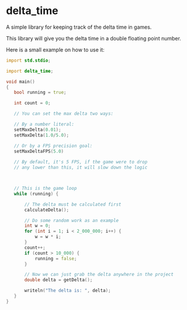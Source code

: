 # delta_time
 A simple library for keeping track of the delta time in games.

 This library will give you the delta time in a double floating point number.

 Here is a small example on how to use it:

 ```d
 import std.stdio;

import delta_time;

void main()
{
	bool running = true;

    int count = 0;

    // You can set the max delta two ways:

    // By a number literal:
    setMaxDelta(0.01);
    setMaxDelta(1.0/5.0);

    // Or by a FPS precision goal:
    setMaxDeltaFPS(5.0)
    
    // By default, it's 5 FPS, if the game were to drop
    // any lower than this, it will slow down the logic



    // This is the game loop
    while (running) {

        // The delta must be calculated first
        calculateDelta();

        // Do some random work as an example
        int w = 0;
        for (int i = 1; i < 2_000_000; i++) {
            w = w * i;
        }
        count++;
        if (count > 10_000) {
            running = false;
        }

        // Now we can just grab the delta anywhere in the project
        double delta = getDelta();

        writeln("The delta is: ", delta);
    }
}
```
